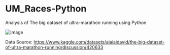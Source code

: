 # UM_Races-Python
Analysis of The big dataset of ultra-marathon running using Python

![image](https://img.freepik.com/free-vector/marathon-race_52683-10873.jpg?ga=GA1.1.1434024009.1716483611&semt=ais_hybrid)

Data Source: https://www.kaggle.com/datasets/aiaiaidavid/the-big-dataset-of-ultra-marathon-running/discussion/420633
